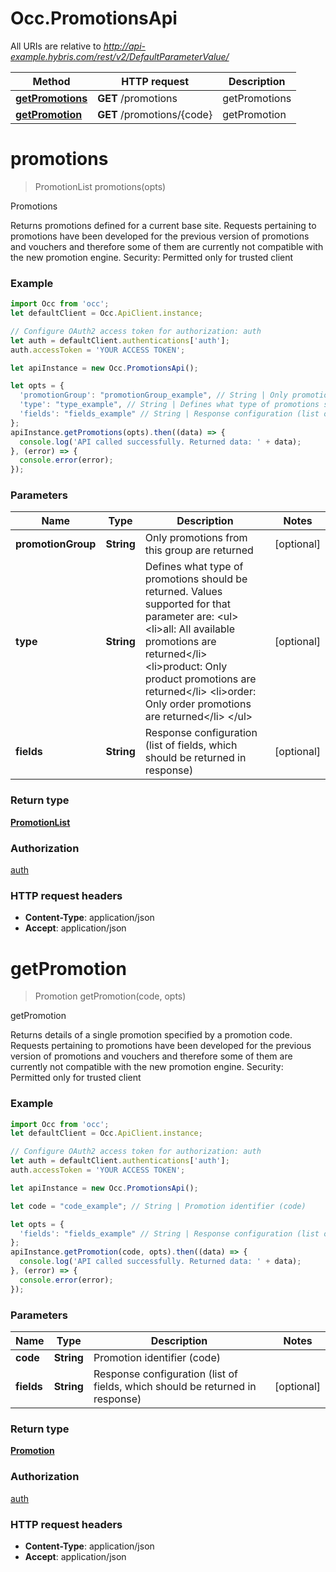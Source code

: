 # Occ.PromotionsApi

All URIs are relative to *http://api-example.hybris.com/rest/v2/DefaultParameterValue/*

Method | HTTP request | Description
------------- | ------------- | -------------
[**getPromotions**](PromotionsApi.md#getPromotions) | **GET** /promotions | getPromotions
[**getPromotion**](PromotionsApi.md#getPromotion) | **GET** /promotions/{code} | getPromotion


<a name="promotions"></a>
# **promotions**
> PromotionList promotions(opts)

Promotions

Returns promotions defined for a current base site. Requests pertaining to promotions have been developed for the previous version of promotions and vouchers and therefore some of them are currently not compatible with the new promotion engine.  Security: Permitted only for trusted client 

### Example
```javascript
import Occ from 'occ';
let defaultClient = Occ.ApiClient.instance;

// Configure OAuth2 access token for authorization: auth
let auth = defaultClient.authentications['auth'];
auth.accessToken = 'YOUR ACCESS TOKEN';

let apiInstance = new Occ.PromotionsApi();

let opts = { 
  'promotionGroup': "promotionGroup_example", // String | Only promotions from this group are returned
  'type': "type_example", // String | Defines what type of promotions should be returned. Values supported for that parameter are: <ul> <li>all: All available promotions are returned</li> <li>product: Only product promotions are returned</li> <li>order: Only order promotions are returned</li> </ul>
  'fields': "fields_example" // String | Response configuration (list of fields, which should be returned in response)
};
apiInstance.getPromotions(opts).then((data) => {
  console.log('API called successfully. Returned data: ' + data);
}, (error) => {
  console.error(error);
});

```

### Parameters

Name | Type | Description  | Notes
------------- | ------------- | ------------- | -------------
 **promotionGroup** | **String**| Only promotions from this group are returned | [optional] 
 **type** | **String**| Defines what type of promotions should be returned. Values supported for that parameter are: &lt;ul&gt; &lt;li&gt;all: All available promotions are returned&lt;/li&gt; &lt;li&gt;product: Only product promotions are returned&lt;/li&gt; &lt;li&gt;order: Only order promotions are returned&lt;/li&gt; &lt;/ul&gt; | [optional] 
 **fields** | **String**| Response configuration (list of fields, which should be returned in response) | [optional] 

### Return type

[**PromotionList**](PromotionList.md)

### Authorization

[auth](../README.md#auth)

### HTTP request headers

 - **Content-Type**: application/json
 - **Accept**: application/json

<a name="getPromotion"></a>
# **getPromotion**
> Promotion getPromotion(code, opts)

getPromotion

Returns details of a single promotion specified by a promotion code. Requests pertaining to promotions have been developed for the previous version of promotions and vouchers and therefore some of them are currently not compatible with the new promotion engine.  Security: Permitted only for trusted client 

### Example
```javascript
import Occ from 'occ';
let defaultClient = Occ.ApiClient.instance;

// Configure OAuth2 access token for authorization: auth
let auth = defaultClient.authentications['auth'];
auth.accessToken = 'YOUR ACCESS TOKEN';

let apiInstance = new Occ.PromotionsApi();

let code = "code_example"; // String | Promotion identifier (code)

let opts = { 
  'fields': "fields_example" // String | Response configuration (list of fields, which should be returned in response)
};
apiInstance.getPromotion(code, opts).then((data) => {
  console.log('API called successfully. Returned data: ' + data);
}, (error) => {
  console.error(error);
});

```

### Parameters

Name | Type | Description  | Notes
------------- | ------------- | ------------- | -------------
 **code** | **String**| Promotion identifier (code) | 
 **fields** | **String**| Response configuration (list of fields, which should be returned in response) | [optional] 

### Return type

[**Promotion**](Promotion.md)

### Authorization

[auth](../README.md#auth)

### HTTP request headers

 - **Content-Type**: application/json
 - **Accept**: application/json

